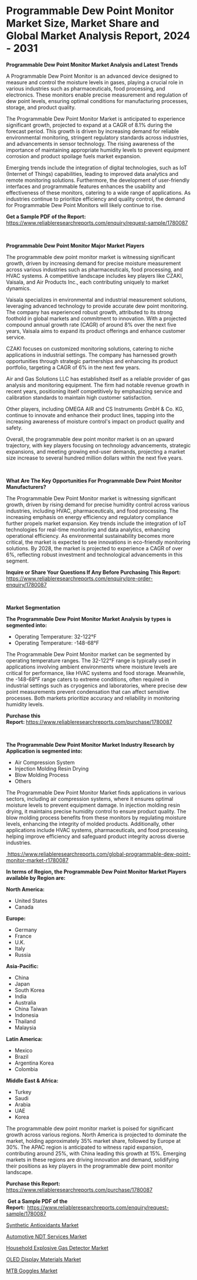 <p><h1>Programmable Dew Point Monitor Market Size, Market Share and Global Market Analysis Report, 2024 - 2031</h1></p><p><strong>Programmable Dew Point Monitor Market Analysis and Latest Trends</strong></p>
<p><p>A Programmable Dew Point Monitor is an advanced device designed to measure and control the moisture levels in gases, playing a crucial role in various industries such as pharmaceuticals, food processing, and electronics. These monitors enable precise measurement and regulation of dew point levels, ensuring optimal conditions for manufacturing processes, storage, and product quality.</p><p>The Programmable Dew Point Monitor Market is anticipated to experience significant growth, projected to expand at a CAGR of 8.1% during the forecast period. This growth is driven by increasing demand for reliable environmental monitoring, stringent regulatory standards across industries, and advancements in sensor technology. The rising awareness of the importance of maintaining appropriate humidity levels to prevent equipment corrosion and product spoilage fuels market expansion. </p><p>Emerging trends include the integration of digital technologies, such as IoT (Internet of Things) capabilities, leading to improved data analytics and remote monitoring solutions. Furthermore, the development of user-friendly interfaces and programmable features enhances the usability and effectiveness of these monitors, catering to a wide range of applications. As industries continue to prioritize efficiency and quality control, the demand for Programmable Dew Point Monitors will likely continue to rise.</p></p>
<p><strong>Get a Sample PDF of the Report:&nbsp;</strong> <a href="https://www.reliableresearchreports.com/enquiry/request-sample/1780087?utm_campaign=8&utm_medium=2&utm_source=Github&utm_content=ia&utm_term=19122024&utm_id=programmable-dew-point-monitor">https://www.reliableresearchreports.com/enquiry/request-sample/1780087</a></p>
<p>&nbsp;</p>
<p><strong>Programmable Dew Point Monitor Major Market Players</strong></p>
<p><p>The programmable dew point monitor market is witnessing significant growth, driven by increasing demand for precise moisture measurement across various industries such as pharmaceuticals, food processing, and HVAC systems. A competitive landscape includes key players like CZAKI, Vaisala, and Air Products Inc., each contributing uniquely to market dynamics.</p><p>Vaisala specializes in environmental and industrial measurement solutions, leveraging advanced technology to provide accurate dew point monitoring. The company has experienced robust growth, attributed to its strong foothold in global markets and commitment to innovation. With a projected compound annual growth rate (CAGR) of around 8% over the next five years, Vaisala aims to expand its product offerings and enhance customer service.</p><p>CZAKI focuses on customized monitoring solutions, catering to niche applications in industrial settings. The company has harnessed growth opportunities through strategic partnerships and enhancing its product portfolio, targeting a CAGR of 6% in the next few years. </p><p>Air and Gas Solutions LLC has established itself as a reliable provider of gas analysis and monitoring equipment. The firm had notable revenue growth in recent years, positioning itself competitively by emphasizing service and calibration standards to maintain high customer satisfaction.</p><p>Other players, including OMEGA AIR and CS Instruments GmbH & Co. KG, continue to innovate and enhance their product lines, tapping into the increasing awareness of moisture control's impact on product quality and safety.</p><p>Overall, the programmable dew point monitor market is on an upward trajectory, with key players focusing on technology advancements, strategic expansions, and meeting growing end-user demands, projecting a market size increase to several hundred million dollars within the next five years.</p></p>
<p>&nbsp;</p>
<p><strong>What Are The Key Opportunities For Programmable Dew Point Monitor Manufacturers?</strong></p>
<p><p>The Programmable Dew Point Monitor market is witnessing significant growth, driven by rising demand for precise humidity control across various industries, including HVAC, pharmaceuticals, and food processing. The increasing emphasis on energy efficiency and regulatory compliance further propels market expansion. Key trends include the integration of IoT technologies for real-time monitoring and data analytics, enhancing operational efficiency. As environmental sustainability becomes more critical, the market is expected to see innovations in eco-friendly monitoring solutions. By 2028, the market is projected to experience a CAGR of over 6%, reflecting robust investment and technological advancements in this segment.</p></p>
<p><strong>Inquire or Share Your Questions If Any Before Purchasing This Report:</strong> <a href="https://www.reliableresearchreports.com/enquiry/pre-order-enquiry/1780087?utm_campaign=8&utm_medium=2&utm_source=Github&utm_content=ia&utm_term=19122024&utm_id=programmable-dew-point-monitor">https://www.reliableresearchreports.com/enquiry/pre-order-enquiry/1780087</a></p>
<p>&nbsp;</p>
<p><strong>Market Segmentation</strong></p>
<p><strong>The Programmable Dew Point Monitor Market Analysis by types is segmented into:</strong></p>
<p><ul><li>Operating Temperature: 32-122°F</li><li>Operating Temperature: -148-68°F</li></ul></p>
<p><p>The Programmable Dew Point Monitor market can be segmented by operating temperature ranges. The 32-122°F range is typically used in applications involving ambient environments where moisture levels are critical for performance, like HVAC systems and food storage. Meanwhile, the -148-68°F range caters to extreme conditions, often required in industrial settings such as cryogenics and laboratories, where precise dew point measurements prevent condensation that can affect sensitive processes. Both markets prioritize accuracy and reliability in monitoring humidity levels.</p></p>
<p><strong>Purchase this Report:&nbsp;</strong><a href="https://www.reliableresearchreports.com/purchase/1780087?utm_campaign=8&utm_medium=2&utm_source=Github&utm_content=ia&utm_term=19122024&utm_id=programmable-dew-point-monitor">https://www.reliableresearchreports.com/purchase/1780087</a></p>
<p>&nbsp;</p>
<p><strong>The Programmable Dew Point Monitor Market Industry Research by Application is segmented into:</strong></p>
<p><ul><li>Air Compression System</li><li>Injection Molding Resin Drying</li><li>Blow Molding Process</li><li>Others</li></ul></p>
<p><p>The Programmable Dew Point Monitor Market finds applications in various sectors, including air compression systems, where it ensures optimal moisture levels to prevent equipment damage. In injection molding resin drying, it maintains precise humidity control to ensure product quality. The blow molding process benefits from these monitors by regulating moisture levels, enhancing the integrity of molded products. Additionally, other applications include HVAC systems, pharmaceuticals, and food processing, helping improve efficiency and safeguard product integrity across diverse industries.</p></p>
<p><a href="https://www.reliableresearchreports.com/global-programmable-dew-point-monitor-market-r1780087?utm_campaign=8&utm_medium=2&utm_source=Github&utm_content=ia&utm_term=19122024&utm_id=programmable-dew-point-monitor">&nbsp;https://www.reliableresearchreports.com/global-programmable-dew-point-monitor-market-r1780087</a></p>
<p><strong>In terms of Region, the Programmable Dew Point Monitor Market Players available by Region are:</strong></p>
<p>
    <p> <strong> North America: </strong>
        <ul>
            <li>United States</li>
            <li>Canada</li>
        </ul>
        </p> 
    <p> <strong> Europe: </strong>
        <ul>
            <li>Germany</li>
            <li>France</li>
            <li>U.K.</li>
            <li>Italy</li>
            <li>Russia</li>
        </ul>
        </p> 
    <p> <strong> Asia-Pacific: </strong>
        <ul>
            <li>China</li>
            <li>Japan</li>
            <li>South Korea</li>
            <li>India</li>
            <li>Australia</li>
            <li>China Taiwan</li>
            <li>Indonesia</li>
            <li>Thailand</li>
            <li>Malaysia</li>
        </ul>
        </p> 
    <p> <strong> Latin America: </strong>
        <ul>
            <li>Mexico</li>
            <li>Brazil</li>
            <li>Argentina Korea</li>
            <li>Colombia</li>
        </ul>
        </p> 
    <p> <strong> Middle East & Africa: </strong>
        <ul>
            <li>Turkey</li>
            <li>Saudi</li>
            <li>Arabia</li>
            <li>UAE</li>
            <li>Korea</li>
        </ul>
    </p>
    </p>
<p><p>The programmable dew point monitor market is poised for significant growth across various regions. North America is projected to dominate the market, holding approximately 35% market share, followed by Europe at 30%. The APAC region is anticipated to witness rapid expansion, contributing around 25%, with China leading this growth at 15%. Emerging markets in these regions are driving innovation and demand, solidifying their positions as key players in the programmable dew point monitor landscape.</p></p>
<p><strong>Purchase this Report: </strong><a href="https://www.reliableresearchreports.com/purchase/1780087?utm_campaign=8&utm_medium=2&utm_source=Github&utm_content=ia&utm_term=19122024&utm_id=programmable-dew-point-monitor">https://www.reliableresearchreports.com/purchase/1780087</a></p>
<p>&nbsp;<strong>Get a Sample PDF of the Report:&nbsp;&nbsp;</strong><a href="https://www.reliableresearchreports.com/enquiry/request-sample/1780087?utm_campaign=8&utm_medium=2&utm_source=Github&utm_content=ia&utm_term=19122024&utm_id=programmable-dew-point-monitor">https://www.reliableresearchreports.com/enquiry/request-sample/1780087</a></p>
<p><strong></strong></p>
<p><p><a href="https://www.linkedin.com/pulse/synthetic-antioxidants-market-report-forward-looking-rvirc?utm_campaign=8&utm_medium=2&utm_source=Github&utm_content=ia&utm_term=19122024&utm_id=programmable-dew-point-monitor">Synthetic Antioxidants Market</a></p><p><a href="https://github.com/AfsanaMia652/Market-Research-Report-List-1/blob/main/automotive-ndt-services-market.md?utm_campaign=8&utm_medium=2&utm_source=Github&utm_content=ia&utm_term=19122024&utm_id=programmable-dew-point-monitor">Automotive NDT Services Market</a></p><p><a href="https://github.com/wileonie19657/Market-Research-Report-List-1/blob/main/household-explosive-gas-detector-market.md?utm_campaign=8&utm_medium=2&utm_source=Github&utm_content=ia&utm_term=19122024&utm_id=programmable-dew-point-monitor">Household Explosive Gas Detector Market</a></p><p><a href="https://www.linkedin.com/pulse/lucrative-growth-oled-display-materials-market-forecasted-cagr-13u9c?utm_campaign=8&utm_medium=2&utm_source=Github&utm_content=ia&utm_term=19122024&utm_id=programmable-dew-point-monitor">OLED Display Materials Market</a></p><p><a href="https://www.linkedin.com/pulse/future-assessment-forecast-global-mtb-goggles-market-size-anime?utm_campaign=8&utm_medium=2&utm_source=Github&utm_content=ia&utm_term=19122024&utm_id=programmable-dew-point-monitor">MTB Goggles Market</a></p></p>